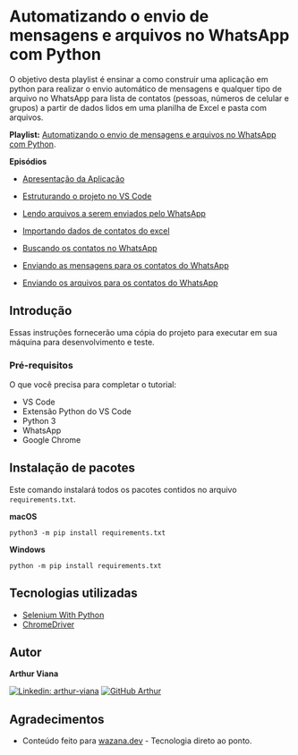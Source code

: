 # Automatizando o envio de mensagens e arquivos no WhatsApp com Python

O objetivo desta playlist é ensinar a como construir uma aplicação em python para realizar o envio automático de mensagens e qualquer tipo de arquivo no WhatsApp para lista de contatos (pessoas, números de celular e grupos) a partir de dados lidos em uma planilha de Excel e pasta com arquivos.

**Playlist:** [Automatizando o envio de mensagens e arquivos no WhatsApp com Python](https://www.wazana.dev/playlist/automatizando-o-envio-de-mensagens-e-arquivos-no-whatsapp-com-python).

**Episódios**

- [Apresentação da Aplicação](https://www.wazana.dev/player/apresentacao-da-aplicacao-whatsapp/automatizando-o-envio-de-mensagens-e-arquivos-no-whatsapp-com-python)

- [Estruturando o projeto no VS Code](https://www.wazana.dev/player/estruturando-o-projeto-no-vs-code-whatsapp/automatizando-o-envio-de-mensagens-e-arquivos-no-whatsapp-com-python)

- [Lendo arquivos a serem enviados pelo WhatsApp](https://www.wazana.dev/player/lendo-arquivos-a-serem-enviados-pelo-whatsapp/automatizando-o-envio-de-mensagens-e-arquivos-no-whatsapp-com-python)

- [Importando dados de contatos do excel](https://www.wazana.dev/player/importando-dados-de-contatos-do-excel-whatsapp/automatizando-o-envio-de-mensagens-e-arquivos-no-whatsapp-com-python)

- [Buscando os contatos no WhatsApp](https://www.wazana.dev/player/buscando-os-contatos-no-whatsapp/automatizando-o-envio-de-mensagens-e-arquivos-no-whatsapp-com-python)

- [Enviando as mensagens para os contatos do WhatsApp](https://www.wazana.dev/player/enviando-as-mensagens-para-os-contatos-do-whatsapp/automatizando-o-envio-de-mensagens-e-arquivos-no-whatsapp-com-python)

- [Enviando os arquivos para os contatos do WhatsApp](https://www.wazana.dev/player/enviando-os-arquivos-para-os-contatos-do-whatsapp/automatizando-o-envio-de-mensagens-e-arquivos-no-whatsapp-com-python)

## Introdução

Essas instruções fornecerão uma cópia do projeto para executar em sua máquina para desenvolvimento e teste.

### Pré-requisitos

O que você precisa para completar o tutorial:

- VS Code
- Extensão Python do VS Code
- Python 3
- WhatsApp
- Google Chrome

## Instalação de pacotes

Este comando instalará todos os pacotes contidos no arquivo `requirements.txt`.

**macOS**

```
python3 -m pip install requirements.txt
```

**Windows**

```
python -m pip install requirements.txt
```

## Tecnologias utilizadas

- [Selenium With Python](https://selenium-python.readthedocs.io)
- [ChromeDriver](https://chromedriver.chromium.org)

## Autor

**Arthur Viana**

[![Linkedin: arthur-viana](https://img.shields.io/badge/-Arthur%20Viana-blue?style=flat-square&logo=Linkedin&logoColor=white&link=https://www.linkedin.com/in/arthur-viana/)](https://www.linkedin.com/in/arthur-viana/)
[![GitHub Arthur](https://img.shields.io/github/followers/VianaArthur?label=follow&style=social)](https://github.com/VianaArthur)

## Agradecimentos

- Conteúdo feito para [wazana.dev](https://www.wazana.dev/) - Tecnologia direto ao ponto.
